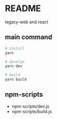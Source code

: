 # README

legacy-web and react

## main command

```bash
# install
yarn

# develop
yarn dev

# build
yarn build
```

## npm-scripts

- npm-scripts/dev.js
- npm-scripts/build.js

